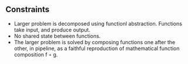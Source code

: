 ## Constraints

- Larger problem is decomposed using functionl abstraction. Functions take input, and produce output.
- No shared state between functions.
- The larger problem is solved by composing functions one after the other, in pipeline, as a faithful reproduction of mathematical function composition f ◦ g.
